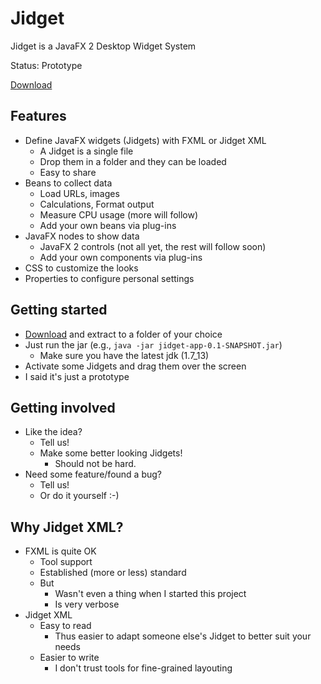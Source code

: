 
Jidget
======

Jidget is a JavaFX 2 Desktop Widget System

Status: Prototype

[Download](http://turtlecat.de/jidget/jidget-snapshot.zip)

Features
--------

  * Define JavaFX widgets (Jidgets) with FXML or Jidget XML
    * A Jidget is a single file
    * Drop them in a folder and they can be loaded
	* Easy to share 
  * Beans to collect data
    * Load URLs, images
	* Calculations, Format output
	* Measure CPU usage (more will follow)
	* Add your own beans via plug-ins
  * JavaFX nodes to show data
    * JavaFX 2 controls (not all yet, the rest will follow soon)
    * Add your own components via plug-ins
  * CSS to customize the looks
  * Properties to configure personal settings
  
Getting started
---------------

  * [Download](http://turtlecat.de/jidget/jidget-snapshot.zip) and extract to a folder of your choice
  * Just run the jar (e.g., `java -jar jidget-app-0.1-SNAPSHOT.jar`)
    * Make sure you have the latest jdk (1.7_13)
  * Activate some Jidgets and drag them over the screen
  * I said it's just a prototype
  
Getting involved
----------------

  * Like the idea?
    * Tell us!
	* Make some better looking Jidgets!
	  * Should not be hard.
  * Need some feature/found a bug?
    * Tell us!
	* Or do it yourself :-)
	
Why Jidget XML?
---------------

  * FXML is quite OK
    * Tool support
	* Established (more or less) standard
    * But
      * Wasn't even a thing when I started this project
	  * Is very verbose
  * Jidget XML
    * Easy to read
	  * Thus easier to adapt someone else's Jidget to better suit your needs
	* Easier to write
	  * I don't trust tools for fine-grained layouting